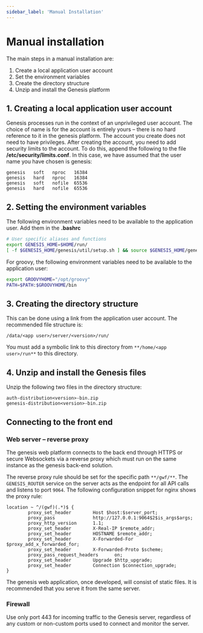 ```yaml
---
sidebar_label: 'Manual Installation'
---
```


# Manual installation

The main steps in a manual installation are:
1.	Create a local application user account
2.	Set the environment variables
3.	Create the directory structure
4.	Unzip and install the Genesis platform


## 1. Creating a local application user account
Genesis processes run in the context of an unprivileged user account. The choice of name is for the account is entirely yours – there is no hard reference to it in the genesis platform. The account you create does not need to have privileges.
After creating the account, you need to add security limits to the account. To do this, append the following to the file **/etc/security/limits.conf**. In this case, we have assumed that the user name you have chosen is genesis:

```
genesis   soft   nproc   16384
genesis   hard   nproc   16384
genesis   soft   nofile  65536
genesis   hard   nofile  65536
```

## 2. Setting the environment variables
The following environment variables need to be available to the application user. Add them in the **.bashrc** 

```bash
# User specific aliases and functions
export GENESIS_HOME=$HOME/run/
[ -f $GENESIS_HOME/genesis/util/setup.sh ] && source $GENESIS_HOME/genesis/util/setup.sh
```

For groovy, the following environment variables need to be available to the application user:

```bash
export GROOVYHOME="/opt/groovy"
PATH=$PATH:$GROOVYHOME/bin
```

## 3. Creating the directory structure
This can be done using a link from the application user account.
The recommended file structure is:

```
/data/<app user>/server/<version>/run/
```

You must add a symbolic link to this directory from `**/home/<app user>/run**` to this directory.
    
## 4. Unzip and install the Genesis files
Unzip the following two files in the directory structure:
```
auth-distribution<version>-bin.zip
genesis-distribution<version>-bin.zip
```


## Connecting to the front end
### Web server – reverse proxy
The genesis web platform connects to the back end through HTTPS or secure Websockets via a reverse proxy which must run on the same instance as the genesis back-end solution.

The reverse proxy rule should be set for the specific path  `**/gwf/**`. The `GENESIS_ROUTER` service on the server acts as the endpoint for all API calls and listens to port `9064`. The following configuration snippet for nginx shows the proxy rule:

```
location ~ ^/(gwf)(.*)$ {
        proxy_set_header        Host $host:$server_port;
        proxy_pass              http://127.0.0.1:9064$2$is_args$args;
        proxy_http_version      1.1;
        proxy_set_header        X-Real-IP $remote_addr;
        proxy_set_header        HOSTNAME $remote_addr;
        proxy_set_header        X-Forwarded-For $proxy_add_x_forwarded_for;
        proxy_set_header        X-Forwarded-Proto $scheme;
        proxy_pass_request_headers      on;
        proxy_set_header        Upgrade $http_upgrade;
        proxy_set_header        Connection $connection_upgrade;
}
```

The genesis web application, once developed, will consist of static files. It is recommended that you serve it from the same server.
    
### Firewall
Use only port 443 for incoming traffic to the Genesis server, regardless of any custom or non-custom ports used to connect and monitor the server.
